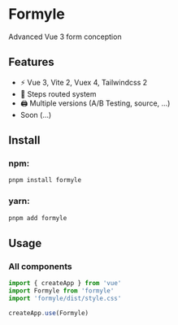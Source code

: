 # Formyle

Advanced Vue 3 form conception

## Features

- ⚡️ Vue 3, Vite 2, Vuex 4, Tailwindcss 2
- 🚀 Steps routed system
- 🖨 Multiple versions (A/B Testing, source, ...)
- Soon (...)

## Install

### npm:
```bash
pnpm install formyle
```
### yarn:
```bash
pnpm add formyle
```

## Usage

### All components

```js
import { createApp } from 'vue'
import Formyle from 'formyle'
import 'formyle/dist/style.css'

createApp.use(Formyle)
```

